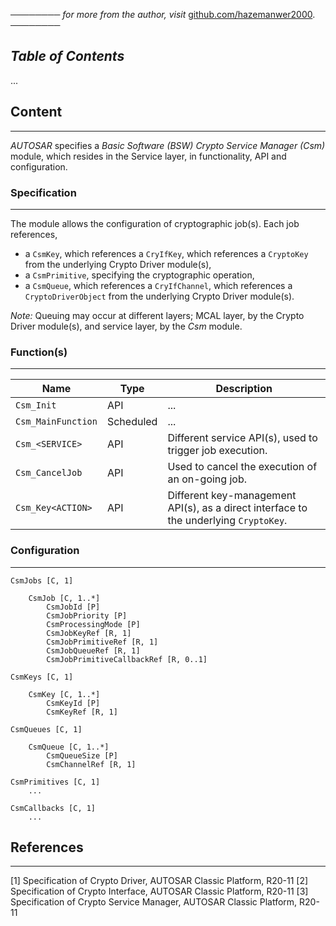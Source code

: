 ──────── *for more from the author, visit* [github.com/hazemanwer2000](https://github.com/hazemanwer2000). ────────
## *Table of Contents*
...
## Content
---
*AUTOSAR* specifies a *Basic Software (BSW) Crypto Service Manager (Csm)* module, which resides in the Service layer, in functionality, API and configuration.
### Specification
---
The module allows the configuration of cryptographic job(s). Each job references,
* a `CsmKey`, which references a `CryIfKey`, which references a `CryptoKey` from the underlying Crypto Driver module(s),
* a `CsmPrimitive`, specifying the cryptographic operation,
* a `CsmQueue`, which references a `CryIfChannel`, which references a `CryptoDriverObject` from the underlying Crypto Driver module(s).

*Note:* Queuing may occur at different layers; MCAL layer, by the Crypto Driver module(s), and service layer, by the *Csm* module.
### Function(s)
---

| Name               | Type      | Description                                                                           |
| ------------------ | --------- | ------------------------------------------------------------------------------------- |
| `Csm_Init`         | API       | ...                                                                                   |
| `Csm_MainFunction` | Scheduled | ...                                                                                   |
| `Csm_<SERVICE>`    | API       | Different service API(s), used to trigger job execution.                              |
| `Csm_CancelJob`    | API       | Used to cancel the execution of an on-going job.                                      |
| `Csm_Key<ACTION>`  | API       | Different key-management API(s), as a direct interface to the underlying `CryptoKey`. |
### Configuration
---
```
CsmJobs [C, 1]

	CsmJob [C, 1..*]
		CsmJobId [P]
		CsmJobPriority [P]
		CsmProcessingMode [P]
		CsmJobKeyRef [R, 1]
		CsmJobPrimitiveRef [R, 1]
		CsmJobQueueRef [R, 1]
		CsmJobPrimitiveCallbackRef [R, 0..1]

CsmKeys [C, 1]

	CsmKey [C, 1..*]
		CsmKeyId [P]
		CsmKeyRef [R, 1]

CsmQueues [C, 1]

	CsmQueue [C, 1..*]
		CsmQueueSize [P]
		CsmChannelRef [R, 1]

CsmPrimitives [C, 1]
	...

CsmCallbacks [C, 1]
	...
```
## References
---
[1] Specification of Crypto Driver, AUTOSAR Classic Platform, R20-11
[2] Specification of Crypto Interface, AUTOSAR Classic Platform, R20-11
[3] Specification of Crypto Service Manager, AUTOSAR Classic Platform, R20-11
